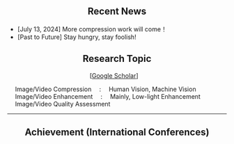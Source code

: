 ## <div align="center">Recent News</div>
- [July 13, 2024] More compression work will come！
- [Past to Future] Stay hungry, stay foolish! 


## <div align="center">Research Topic</div>

<div align="center">
  
[[Google Scholar](https://scholar.google.com/citations?user=IhyTEDkAAAAJ&hl=zh-CN)]&emsp;<br> 

</div>

&emsp; Image/Video Compression &emsp;:&emsp; Human Vision, Machine Vision<br>
&emsp; Image/Video Enhancement &emsp;:&emsp; Mainly, Low-light Enhancement<br>
&emsp; Image/Video Quality Assessment<br>

---
## <div align="center">Achievement (International Conferences)</div>
